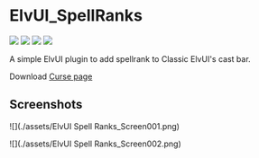 # ElvUI_SpellRanks
[![](http://cf.way2muchnoise.eu/title/418794.svg)](https://www.curseforge.com/wow/addons/elvui-spellranks)
[![](http://cf.way2muchnoise.eu/versions/418794.svg)](https://www.curseforge.com/wow/addons/elvui-spellranks)
[![](http://cf.way2muchnoise.eu/full_418794_downloads.svg)](https://www.curseforge.com/wow/addons/elvui-spellranks)
![](https://github.com/LoneWanderer-GH/ElvUI_SpellRanks/workflows/Classic-Build/badge.svg)


A simple ElvUI plugin to add spellrank to Classic ElvUI's cast bar.

Download [Curse page](https://www.curseforge.com/wow/addons/elvui-spellranks)

## Screenshots


![](./assets/ElvUI Spell Ranks_Screen001.png)

![](./assets/ElvUI Spell Ranks_Screen002.png)


